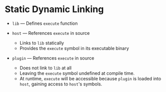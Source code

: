 # Static Dynamic Linking

- `lib` 
    — Defines `execute` function

- `host` 
    — References `execute` in source
    - Links to `lib` statically
    - Provides the `execute` symbol in its executable binary

- `plugin` 
    — References `execute` in source
    - Does not link to `lib` at all
    - Leaving the `execute` symbol undefined at compile time. 
    - At runtime, `execute` will be accessible because `plugin` is loaded into `host`, gaining access to `host`'s symbols.